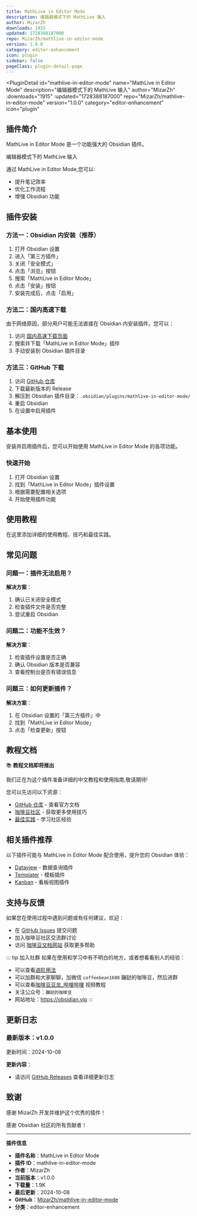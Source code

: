 ```yaml
---
title: MathLive in Editor Mode
description: 编辑器模式下的 MathLive 输入
author: MizarZh
downloads: 1915
updated: 1728388187000
repo: MizarZh/mathlive-in-editor-mode
version: 1.0.0
category: editor-enhancement
icon: plugin
sidebar: false
pageClass: plugin-detail-page
---
```


<PluginDetail
  id="mathlive-in-editor-mode"
  name="MathLive in Editor Mode"
  description="编辑器模式下的 MathLive 输入"
  author="MizarZh"
  :downloads="1915"
  :updated="1728388187000"
  repo="MizarZh/mathlive-in-editor-mode"
  version="1.0.0"
  category="editor-enhancement"
  icon="plugin"
>

<!-- AUTO_GENERATED_START -->
## 插件简介

MathLive in Editor Mode 是一个功能强大的 Obsidian 插件。

编辑器模式下的 MathLive 输入

通过 MathLive in Editor Mode,您可以:

- 提升笔记效率
- 优化工作流程
- 增强 Obsidian 功能

<!-- AUTO_GENERATED_END -->

<!-- AUTO_GENERATED_START -->
## 插件安装

### 方法一：Obsidian 内安装（推荐）

1. 打开 Obsidian 设置
2. 进入「第三方插件」
3. 关闭「安全模式」
4. 点击「浏览」按钮
5. 搜索「MathLive in Editor Mode」
6. 点击「安装」按钮
7. 安装完成后，点击「启用」

### 方法二：国内高速下载

由于网络原因，部分用户可能无法直接在 Obsidian 内安装插件。您可以：

1. 访问 [国内高速下载页面](/zh/documentation/obsidian-plugins-download.html)
2. 搜索并下载「MathLive in Editor Mode」插件
3. 手动安装到 Obsidian 插件目录

### 方法三：GitHub 下载

1. 访问 [GitHub 仓库](https://github.com/MizarZh/mathlive-in-editor-mode)
2. 下载最新版本的 Release
3. 解压到 Obsidian 插件目录：`.obsidian/plugins/mathlive-in-editor-mode/`
4. 重启 Obsidian
5. 在设置中启用插件

## 基本使用

安装并启用插件后，您可以开始使用 MathLive in Editor Mode 的各项功能。

### 快速开始

1. 打开 Obsidian 设置
2. 找到「MathLive in Editor Mode」插件设置
3. 根据需要配置相关选项
4. 开始使用插件功能

<!-- AUTO_GENERATED_END -->

<!-- CUSTOM_CONTENT_START:tutorial -->
## 使用教程

在这里添加详细的使用教程、技巧和最佳实践。

<!-- CUSTOM_CONTENT_END:tutorial -->

<!-- SHARED_CONTENT_START -->
## 常见问题

### 问题一：插件无法启用？

**解决方案**：
1. 确认已关闭安全模式
2. 检查插件文件是否完整
3. 尝试重启 Obsidian

### 问题二：功能不生效？

**解决方案**：
1. 检查插件设置是否正确
2. 确认 Obsidian 版本是否兼容
3. 查看控制台是否有错误信息

### 问题三：如何更新插件？

**解决方案**：
1. 在 Obsidian 设置的「第三方插件」中
2. 找到「MathLive in Editor Mode」
3. 点击「检查更新」按钮

## 教程文档

📚 **教程文档即将推出**

我们正在为这个插件准备详细的中文教程和使用指南,敬请期待!

您可以先访问以下资源：
- [GitHub 仓库](https://github.com/MizarZh/mathlive-in-editor-mode) - 查看官方文档
- [咖啡豆社区](/zh/bases/) - 获取更多使用技巧
- [最佳实践](/zh/best-practices/) - 学习社区经验

## 相关插件推荐

以下插件可能与 MathLive in Editor Mode 配合使用，提升您的 Obsidian 体验：

- [Dataview](/zh/plugins/dataview.html) - 数据查询插件
- [Templater](/zh/plugins/templater-obsidian.html) - 模板插件
- [Kanban](/zh/plugins/obsidian-kanban.html) - 看板视图插件

## 支持与反馈

如果您在使用过程中遇到问题或有任何建议，欢迎：

- 在 [GitHub Issues](https://github.com/MizarZh/mathlive-in-editor-mode/issues) 提交问题
- 加入咖啡豆社区交流群讨论
- 访问 [咖啡豆文档网站](https://obsidian.vip) 获取更多帮助

::: tip 加入社群
如果在使用和学习中有不明白的地方，或者想看看别人的经验：
- 可以查看[进阶用法](/zh/advanced)
- 可以加群和大家聊聊，加微信 `coffeebean1688` 蹦跶的咖啡豆，然后进群
- 可以查看[咖啡豆豆龙_哔哩哔哩](https://space.bilibili.com/618777356) 视频教程
- 关注公众号：`蹦跶的咖啡豆`
- 网站地址：https://obsidian.vip
:::
<!-- SHARED_CONTENT_END -->

<!-- AUTO_GENERATED_START -->
## 更新日志

### 最新版本：v1.0.0

更新时间：2024-10-08

**更新内容**：
- 请访问 [GitHub Releases](https://github.com/MizarZh/mathlive-in-editor-mode/releases) 查看详细更新日志

## 致谢

感谢 MizarZh 开发并维护这个优秀的插件！

感谢 Obsidian 社区的所有贡献者！

---

**插件信息**
- **插件名称**：MathLive in Editor Mode
- **插件 ID**：mathlive-in-editor-mode
- **作者**：MizarZh
- **当前版本**：v1.0.0
- **下载量**：1.9K
- **最后更新**：2024-10-08
- **GitHub**：[MizarZh/mathlive-in-editor-mode](https://github.com/MizarZh/mathlive-in-editor-mode)
- **分类**：editor-enhancement
<!-- AUTO_GENERATED_END -->

</PluginDetail>

